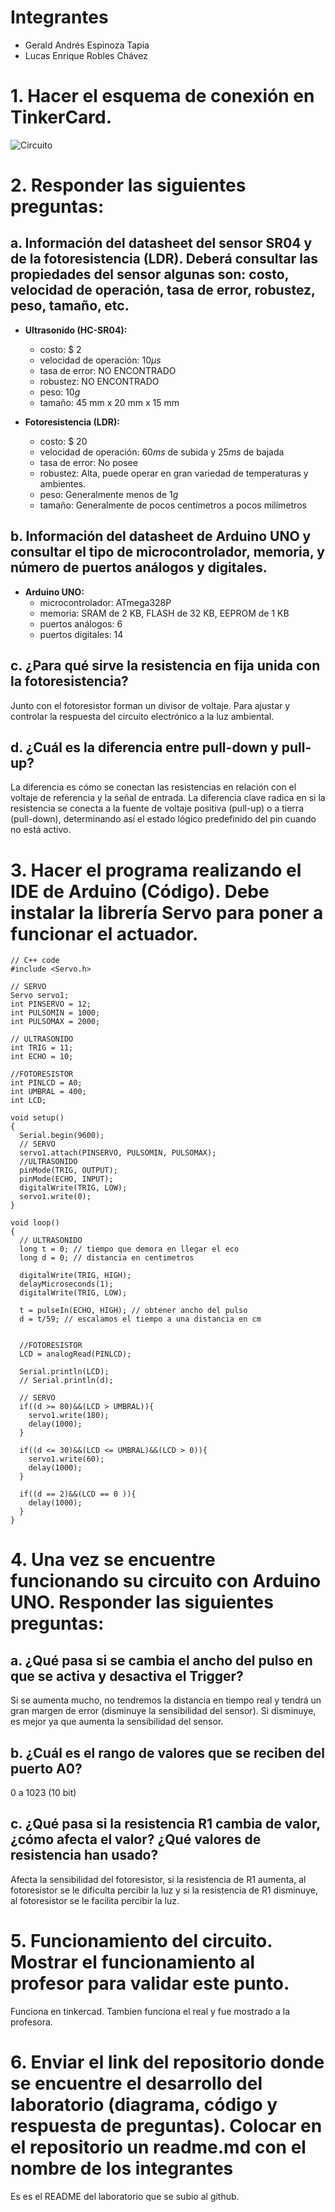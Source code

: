 # Integrantes
- Gerald Andrés Espinoza Tapia
- Lucas Enrique Robles Chávez

# 1. Hacer el esquema de conexión en TinkerCard.

![Circuito](Laboratorio1.png)

# 2. Responder las siguientes preguntas:

## a. Información del datasheet del sensor SR04 y de la fotoresistencia (LDR). Deberá consultar las propiedades del sensor algunas son: costo, velocidad de operación, tasa de error, robustez, peso, tamaño, etc.

- **Ultrasonido (HC-SR04):**
  - costo: $ $2$
  - velocidad de operación: $10 μs$
  - tasa de error: NO ENCONTRADO
  - robustez: NO ENCONTRADO 
  - peso: $10 g$
  - tamaño: $45$ mm x $20$ mm x $15$ mm

- **Fotoresistencia (LDR):**
  - costo: $ $20$
  - velocidad de operación: $60 ms$ de subida y $25 ms$ de bajada
  - tasa de error: No posee
  - robustez: Alta, puede operar en gran variedad de temperaturas y ambientes.
  - peso: Generalmente menos de $1 g$
  - tamaño: Generalmente de pocos centímetros a pocos milímetros


## b. Información del datasheet de Arduino UNO y consultar el tipo de microcontrolador, memoria, y número de puertos análogos y digitales.

- **Arduino UNO:**
  - microcontrolador: ATmega328P
  - memoria: SRAM de 2 KB, FLASH de 32 KB, EEPROM de 1 KB
  - puertos análogos: 6
  - puertos digitales: 14

## c. ¿Para qué sirve la resistencia en fija unida con la fotoresistencia?

Junto con el fotoresistor forman un divisor de voltaje. Para ajustar y controlar la respuesta del circuito electrónico a la luz ambiental. 

## d. ¿Cuál es la diferencia entre pull-down y pull-up?

La diferencia es cómo se conectan las resistencias en relación con el voltaje de referencia y la señal de entrada. La diferencia clave radica en si la resistencia se conecta a la fuente de voltaje positiva (pull-up) o a tierra (pull-down), determinando así el estado lógico predefinido del pin cuando no está activo.

# 3. Hacer el programa realizando el IDE de Arduino (Código). Debe instalar la librería Servo para poner a funcionar el actuador.
~~~
// C++ code
#include <Servo.h>

// SERVO
Servo servo1;
int PINSERVO = 12;
int PULSOMIN = 1000;
int PULSOMAX = 2000;

// ULTRASONIDO
int TRIG = 11;
int ECHO = 10;

//FOTORESISTOR
int PINLCD = A0;
int UMBRAL = 400;
int LCD;

void setup()
{
  Serial.begin(9600);
  // SERVO
  servo1.attach(PINSERVO, PULSOMIN, PULSOMAX);
  //ULTRASONIDO
  pinMode(TRIG, OUTPUT);
  pinMode(ECHO, INPUT);
  digitalWrite(TRIG, LOW);
  servo1.write(0);
}

void loop()
{ 
  // ULTRASONIDO
  long t = 0; // tiempo que demora en llegar el eco
  long d = 0; // distancia en centimetros
  
  digitalWrite(TRIG, HIGH);
  delayMicroseconds(1);
  digitalWrite(TRIG, LOW);
  
  t = pulseIn(ECHO, HIGH); // obtener ancho del pulso
  d = t/59; // escalamos el tiempo a una distancia en cm
  
  
  //FOTORESISTOR
  LCD = analogRead(PINLCD);
  
  Serial.println(LCD);
  // Serial.println(d);
  
  // SERVO
  if((d >= 80)&&(LCD > UMBRAL)){
    servo1.write(180);
  	delay(1000);
  }
  
  if((d <= 30)&&(LCD <= UMBRAL)&&(LCD > 0)){
    servo1.write(60);
    delay(1000);
  }
  
  if((d == 2)&&(LCD == 0 )){
    delay(1000);
  }
}
~~~

# 4. Una vez se encuentre funcionando su circuito con Arduino UNO. Responder las siguientes preguntas:

## a. ¿Qué pasa si se cambia el ancho del pulso en que se activa y desactiva el Trigger?

Si se aumenta mucho, no tendremos la distancia en tiempo real y tendrá un gran margen de error (disminuye la sensibilidad del sensor). Si disminuye, es mejor ya que aumenta la sensibilidad del sensor.

## b. ¿Cuál es el rango de valores que se reciben del puerto A0? 

0 a 1023 ($10$ bit)

## c.  ¿Qué pasa si la resistencia R1 cambia de valor, ¿cómo afecta el valor? ¿Qué valores de resistencia han usado? 
Afecta la sensibilidad del fotoresistor, si la resistencia de R1 aumenta, al fotoresistor se le dificulta percibir la luz y si la resistencia de R1 disminuye, al fotoresistor se le facilita percibir la luz.

# 5. Funcionamiento del circuito. Mostrar el funcionamiento al profesor para validar este punto.

Funciona en tinkercad. Tambien funciona el real y fue mostrado a la profesora.

# 6. Enviar el link del repositorio donde se encuentre el desarrollo del laboratorio (diagrama, código y respuesta de preguntas). Colocar en el repositorio un readme.md con el nombre de los integrantes

Es es el README del laboratorio que se subio al github.
